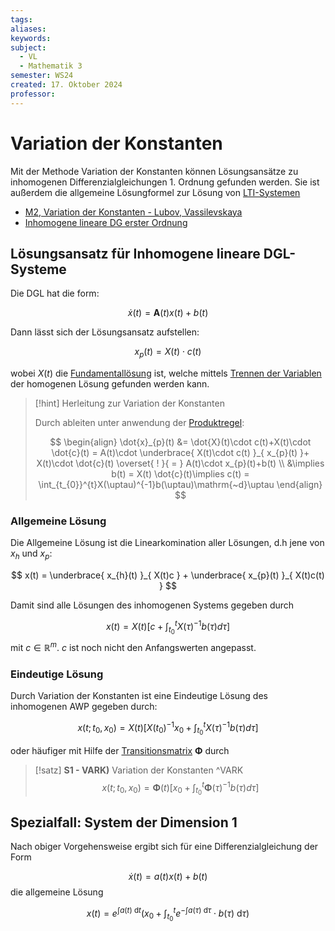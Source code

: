```yaml
---
tags: 
aliases: 
keywords: 
subject:
  - VL
  - Mathematik 3
semester: WS24
created: 17. Oktober 2024
professor:
---
```

 

# Variation der Konstanten

Mit der Methode Variation der Konstanten können Lösungsansätze zu inhomogenen Differenzialgleichungen 1. Ordnung gefunden werden. Sie ist außerdem die allgemeine Lösungformel zur Lösung von [LTI-Systemen](../../Systemtheorie/LTI-Systeme.md#Lösung%20der%20Zustandsgleichungen)

- [M2, Variation der Konstanten - Lubov, Vassilevskaya](http://math-grain.de/download/m2/dgl/variation/variation-konst-1.pdf)
- [Inhomogene lineare DG erster Ordnung](https://statmath.wu.ac.at/~leydold/MOK/HTML/node182.html)

## Lösungsansatz für Inhomogene lineare DGL-Systeme

Die DGL hat die form:

$$
\dot{x}(t) = \mathbf{A}(t) x(t) + b(t)
$$

Dann lässt sich der Lösungsansatz aufstellen:

$$ x_{p}(t)= X(t)\cdot c(t) $$

wobei $X(t)$ die [Fundamentallösung](Fundamentalmatrix.md) ist, welche mittels [Trennen der Variablen](../Algebra/Trennen%20der%20Variablen.md) der homogenen Lösung gefunden werden kann. 

> [!hint] Herleitung zur Variation der Konstanten
>  
> Durch ableiten unter anwendung der [Produktregel](Produktregel.md):
> 
> $$
> \begin{align}
> \dot{x}_{p}(t) &= \dot{X}(t)\cdot c(t)+X(t)\cdot \dot{c}(t) = A(t)\cdot \underbrace{ X(t)\cdot c(t) }_{ x_{p}(t) }+ X(t)\cdot \dot{c}(t) \overset{ ! }{ = } A(t)\cdot x_{p}(t)+b(t)  \\
> &\implies b(t) = X(t) \dot{c}(t)\implies c(t) = \int_{t_{0}}^{t}X(\uptau)^{-1}b(\uptau)\mathrm{~d}\uptau
> \end{align}
> $$

### Allgemeine Lösung

Die Allgemeine Lösung ist die Linearkomination aller Lösungen, d.h jene von $x_{h}$ und $x_{p}$:

$$
x(t) = \underbrace{ x_{h}(t) }_{ X(t)c } + \underbrace{ x_{p}(t) }_{ X(t)c(t) }
$$

Damit sind alle Lösungen des inhomogenen Systems gegeben durch

$$
x(t)=X(t)\left[c+\int_{t_0}^t X(\tau)^{-1} b(\tau) d \tau\right]
$$
mit $c \in \mathbb{R}^m$. $c$ ist noch nicht den Anfangswerten angepasst. 

### Eindeutige Lösung

Durch Variation der Konstanten ist eine Eindeutige Lösung des inhomogenen AWP gegeben durch:

$$x\left(t ; t_0, x_0\right)=X(t)\left[X\left(t_0\right)^{-1} x_0+\int_{t_0}^t X(\tau)^{-1} b(\tau) d \tau\right]$$


oder häufiger mit Hilfe der [Transitionsmatrix](Fundamentalmatrix.md#^TRSM) $\mathbf{\Phi}$ durch

> [!satz] **S1 - VARK)** Variation der Konstanten ^VARK
> $$
> x\left(t ; t_0, x_0\right)=\mathbf{\Phi}(t)\left[x_0+\int_{t_0}^t  \mathbf{\Phi}(\tau)^{-1} b(\tau) d \tau\right]
> $$

## Spezialfall: System der Dimension 1

Nach obiger Vorgehensweise ergibt sich für eine Differenzialgleichung der Form

$$
\dot{x}(t) = a(t)x(t)+b(t)
$$
die allgemeine Lösung

$$
x(t) = e^{ \int a(t) \mathrm{~d}t  } \left( x_{0} + \int_{t_{0}}^{t} e^{ -\int a(\tau)\mathrm{~d}\tau} \cdot b(\tau)\mathrm{~d}\tau\right) 
$$
